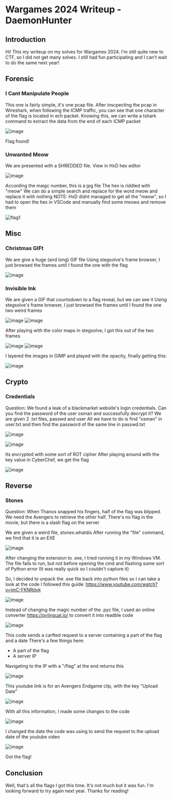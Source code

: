 # Wargames 2024 Writeup - DaemonHunter

## Introduction
Hi! This my writeup on my solves for Wargames 2024. I'm still quite new to CTF, so I did not get many solves. I still had fun participating and I can't wait to do the same next year!



## Forensic

### I Cant Manipulate People
This one is fairly simple, it's one pcap file. 
After inscpecting the pcap in Wireshark, when following the ICMP traffic, you can see that one character of the flag is located in ech packet.
Knowing this, we can write a tshark command to extract the data from the end of each ICMP packet

![image](https://github.com/user-attachments/assets/ae7c9faf-fab2-4be6-b3ad-da13631e5137)

Flag found!


### Unwanted Meow
We are presented with a SHREDDED file. 
View in HxD hex editor

![image](https://github.com/user-attachments/assets/d5888bfc-62c1-4695-a267-0050b42eb0bf)

According the maigc number, this is a jpg file
The hex is riddled with "meow"
We can do a simple search and replace for the word meow and replace it with nothing
NOTE: HxD didnt managed to get all the "meow", so I had to open the hex in VSCode and manually find some meows and remove them

![flag1](https://github.com/user-attachments/assets/6f21b78e-00f9-4442-867b-3fc16fbc1439)



## Misc

### Christmas GIFt
We are give a huge (and long) GIF file
Using stegsolve's frame browser, I just browsed the frames until I found the one with the flag

![image](https://github.com/user-attachments/assets/a3bad3a0-eea8-4dc6-9e7f-53f50b39aadc)


### Invisible Ink
We are given a GIF that countsdown to a flag reveal, but we can see it
Using stegsolve's frame browser, I just browsed the frames until I found the one two weird frames

![image](https://github.com/user-attachments/assets/45690809-475e-43b0-a314-5c7cc66aad3c)
![image](https://github.com/user-attachments/assets/17aea0d4-b5a5-4cd0-b4da-45221268bdea)

After playing with the color maps in stegsolve, I got this out of the two frames

![image](https://github.com/user-attachments/assets/55243fbc-a970-4094-b73b-6bb28cb73da6)
![image](https://github.com/user-attachments/assets/c991c55d-f412-4cb6-9c69-1680630cc66f)

I layered the images in GIMP and played with the opacity, finally getting this:

![image](https://github.com/user-attachments/assets/d1b9da11-b207-4916-8805-aa76c743ab0d)



## Crypto

### Credentials
Question: We found a leak of a blackmarket website's login credentials. Can you find the password of the user osman and successfully decrypt it?
We are given 2 .txt files, passwd and user
All we have to do is find "osman" in user.txt and then find the password of the same line in passwd.txt

![image](https://github.com/user-attachments/assets/62a0cda8-84b3-4bfc-8b9d-4282ae605b11)

![image](https://github.com/user-attachments/assets/8e5f5a5e-e30e-492f-8f50-95b6516dc937)

Its encrypted with some sort of ROT cipher
After playing around with the key value in CyberChef, we get the flag

![image](https://github.com/user-attachments/assets/81ce5fce-c084-4358-9851-aaafe5536cf7)



## Reverse

### Stones
Question: When Thanos snapped his fingers, half of the flag was blipped. We need the Avengers to retrieve the other half. There's no flag in the movie, but there is a slash flag on the server

We are given a weird file, stones.whatdis
After running the "file" command, we find that it is an EXE

![image](https://github.com/user-attachments/assets/7f5c134b-a3b0-4ebd-adbd-e38b706f09e6)

After changing the extension to .exe, I tried running it in my Windows VM.
The file fails to run, but not before opening the cmd and flashing some sort of Python error (It was really quick so I couldn't capture it)

So, I decided to unpack the .exe file back into python files so I can take a look at the code
I followed this guide: https://www.youtube.com/watch?v=jmC-FKNRdvk

![image](https://github.com/user-attachments/assets/ac9dd31e-5058-4b20-b708-189320399ecc)

Instead of changing the magic number of the .pyc file, I used an online converter https://pylingual.io/ to convert it into readble code

![image](https://github.com/user-attachments/assets/d8881c79-b72f-411a-a9ec-a5fa5fe29b55)

This code sends a carfted request to a server containing a part of the flag and a date 
There's a few things here:
- A part of the flag
- A server IP

Navigating to the IP with a "/flag" at the end returns this

![image](https://github.com/user-attachments/assets/3d94e734-a02e-4eb2-ae9f-0ed3caabf3f8)

This youtube link is for an Avengers Endgame clip, with the key "Upload Date"

![image](https://github.com/user-attachments/assets/4417ab65-1ec3-47f0-969b-ddae2706ccd0)

With all this information, I made some changes to the code

![image](https://github.com/user-attachments/assets/5f07697d-61f9-41b4-a178-9c0030670a55)

I changed the date the code was using to send the request to the upload date of the youtube video

![image](https://github.com/user-attachments/assets/575cec93-83b1-4249-8266-a446faf6b282)

Got the flag!



## Conclusion
Well, that's all the flags I got this time. It's not much but it was fun. I'm looking forward to try again next year. Thanks for reading!






